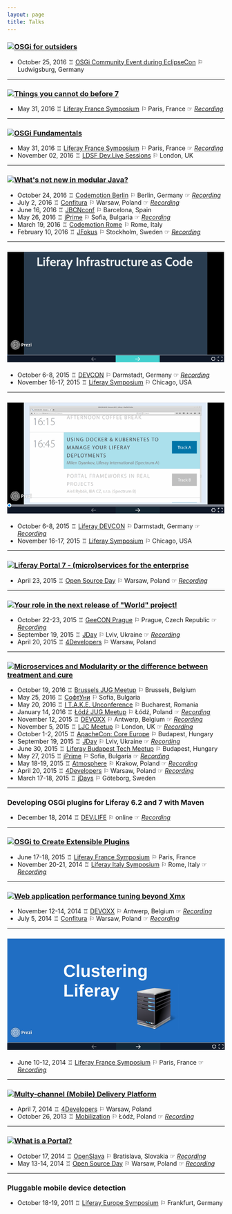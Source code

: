 ```yaml
---
layout: page
title: Talks
---
```


### [![OSGi for outsiders](http://image.slidesharecdn.com/osgi4outsiders-161107113109/95/osgi-for-outsiders-1-638.jpg?cb=1478518411)](http://www.slideshare.net/MilenDyankov1/osgi-for-outsiders)
- October 25, 2016 ♖ [OSGi Community Event during EclipseCon](https://www.eclipsecon.org/europe2016/) ⚐ Ludwigsburg, Germany 
---

### [![Things you cannot do before 7](http://image.slidesharecdn.com/thingsyoucannotdobefore7-160602223521/95/things-you-cannotdobefore7-1-638.jpg?cb=1464907575)](http://www.slideshare.net/MilenDyankov1/things-you-cannotdobefore7)
- May 31, 2016 ♖ [Liferay France Symposium](https://www.liferay.com/en/web/france2015) ⚐ Paris, France ☞ *[Recording](https://www.youtube.com/watch?v=nAit8wRdcrc&index=1)*

---

### [![OSGi Fundamentals](http://image.slidesharecdn.com/osgifundamentals-160602222652/95/osgi-fundamentals-1-638.jpg?cb=1464907267)](http://www.slideshare.net/MilenDyankov1/osgi-fundamentals)
- May 31, 2016 ♖ [Liferay France Symposium](https://www.liferay.com/en/web/france2015) ⚐ Paris, France ☞ *[Recording](https://www.youtube.com/watch?v=R-VeJLp6pVA)*
- November 02, 2016 ♖ [LDSF Dev.Live Sessions](https://www.eventbrite.com/e/devlive-sessions-2016-registration-23823597020#) ⚐ London, UK

---

### [![What's not new in modular Java?](http://image.slidesharecdn.com/notnewinmodularjava-160210170221/95/whats-not-new-in-modular-java-1-638.jpg?cb=1458384921)](http://www.slideshare.net/MilenDyankov1/whats-not-new-in-modular-java)
 - October 24, 2016 ♖ [Codemotion Berlin](http://berlin2016.codemotionworld.com/) ⚐ Berlin, Germany ☞ *[Recording](https://www.voicerepublic.com/talks/what-s-not-new-in-modular-java)*
 - July 2, 2016 ♖ [Confitura](http://2016.confitura.pl) ⚐ Warsaw, Poland ☞ *[Recording](https://www.youtube.com/watch?v=VsYL9EezaW4)*
 - June 16, 2016 ♖ [JBCNconf](http://www.jbcnconf.com/2016) ⚐ Barcelona, Spain
 - May 26, 2016 ♖ [jPrime](http://jprime.io/) ⚐ Sofia, Bulgaria ☞ *[Recording](https://www.youtube.com/watch?v=NKS5VU_r7Bo)*
 - March 19, 2016 ♖ [Codemotion Rome](http://rome2016.codemotionworld.com) ⚐ Rome, Italy
 - February 10, 2016 ♖ [JFokus](http://www.jfokus.se/) ⚐ Stockholm, Sweden ☞ *[Recording](https://www.youtube.com/watch?v=ImRznovfJuM)*

---

### [![Liferay infrastructure as code](/assets/talks/infrastructure_as_code.png)](https://prezi.com/epuaqzlkns9b/liferay-infrastructure-as-code/)
 - October 6-8, 2015 ♖ [DEVCON](https://liferay.com/devcon2015) ⚐ Darmstadt, Germany ☞ *[Recording](https://www.youtube.com/watch?v=IjBEragveVw)*
 - November 16-17, 2015 ♖ [Liferay Symposium](https://liferay.com/northamerica2015) ⚐ Chicago, USA

---

### [![Using Docker & Kubernetes to mange your Liferay deployments](/assets/talks/docker_kubernetes_liferay.png)](https://prezi.com/2cjip6hn6yvw/using-docker-kubernetes-to-manage-liferay-deployments/)
 - October 6-8, 2015 ♖ [Liferay DEVCON](https://liferay.com/devcon2015) ⚐ Darmstadt, Germany ☞ *[Recording](https://www.youtube.com/watch?v=oelIjNK2a9s)*
 - November 16-17, 2015 ♖ [Liferay Symposium](https://liferay.com/northamerica2015) ⚐ Chicago, USA

---

### [![Liferay Portal 7 - (micro)services for the enterprise](https://image.slidesharecdn.com/liferay7-microservices4enterprise-150424054139-conversion-gate01/95/liferay-7-microservices-for-the-enterprise-1-638.jpg)](http://www.slideshare.net/MilenDyankov1/liferay7-microservices4enterprise)
 - April 23, 2015 ♖ [Open Source Day](http://opensourceday.pl/) ⚐ Warsaw, Poland ☞ *[Recording](https://www.youtube.com/watch?v=5V_yP5YVIc4)*

---

### [![Your role in the next release of "World" project!](https://image.slidesharecdn.com/yourroleintheworldproject-150421025708-conversion-gate01/95/your-role-in-the-next-release-of-world-project-1-638.jpg)](http://www.slideshare.net/MilenDyankov1/your-role-intheworldproject)
 - October 22-23, 2015 ♖ [GeeCON Prague](http://2015.geecon.cz/) ⚐ Prague, Czech Republic ☞ *[Recording](https://vimeo.com/146805999)*
 - September 19, 2015 ♖ [JDay](http://www.jday.com.ua/) ⚐ Lviv, Ukraine ☞ *[Recording](https://www.youtube.com/watch?v=MudSAQr-b-I)*
 - April 20, 2015 ♖ [4Developers](http://4developers.org.pl/) ⚐ Warsaw, Poland

---

### [![Microservices and Modularity or the difference between treatment and cure](https://image.slidesharecdn.com/microservicesandmodularity-150318082308-conversion-gate01/95/microservices-and-modularity-or-the-difference-between-treatment-and-cure-1-638.jpg?cb=1426667297)](http://www.slideshare.net/MilenDyankov1/microservices-and-modularity)
 - October 19, 2016 ♖ [Brussels JUG Meetup](https://www.meetup.com/BruJUG/events/234421071/) ⚐ Brussels, Belgium
 - May 25, 2016 ♖ [СофтУни](https://softuni.bg/trainings/1388/microservices-and-modularity) ⚐ Sofia, Bulgaria
 - May 20, 2016 ♖ [I T.A.K.E. Unconference](http://itakeunconf.com/) ⚐ Bucharest, Romania
 - January 14, 2016 ♖ [Łódź JUG Meetup](https://www.meetup.com/Java-User-Group-Lodz/events/227132299/) ⚐ Łódź, Poland ☞ *[Recording](https://www.youtube.com/watch?v=gzAsmQQM0Bs)*
 - November 12, 2015 ♖ [DEVOXX](http://www.devoxx.be/) ⚐ Antwerp, Belgium ☞ *[Recording](https://www.youtube.com/watch?v=O77777Zy_HE)*
 - November 5, 2015 ♖ [LJC Meetup](http://www.meetup.com/Londonjavacommunity/) ⚐ London, UK ☞ *[Recording](https://skillsmatter.com/skillscasts/6985-microservices-and-modularity-or-the-difference-between-treatment-and-cure)*
 - October 1-2, 2015 ♖ [ApacheCon: Core Europe](http://events.linuxfoundation.org/events/apachecon-core-europe) ⚐ Budapest, Hungary
 - September 19, 2015 ♖ [JDay](http://www.jday.com.ua/) ⚐ Lviv, Ukraine ☞ *[Recording](https://www.youtube.com/watch?v=nTAaU4v-pl4)*
 - June 30, 2015 ♖ [Liferay Budapest Tech Meetup](http://www.meetup.com/Liferay-Budapest-Tech-Meetup/events/222957142/) ⚐ Budapest, Hungary
 - May 27, 2015 ♖ [jPrime](http://jprime.io/) ⚐ Sofia, Bulgaria ☞ *[Recording](https://www.youtube.com/watch?v=rK2serMZXoo)*
 - May 18-19, 2015 ♖ [Atmosphere](http://atmosphere-conference.com/) ⚐ Krakow, Poland ☞ *[Recording](https://www.youtube.com/watch?v=Ad5aajcbuKE)*
 - April 20, 2015 ♖ [4Developers](http://4developers.org.pl/) ⚐ Warsaw, Poland ☞ *[Recording](https://www.youtube.com/watch?v=_3L5raKY6hA)*
 - March 17-18, 2015 ♖ [jDays](http://www.jdays.se/) ⚐ Göteborg, Sweden

---

### Developing OSGi plugins for Liferay 6.2 and 7 with Maven
 - December 18, 2014 ♖ [DEV.LIFE](https://www.liferay.com/community/dev.life/home) ⚐ online ☞ *[Recording](https://www.youtube.com/watch?v=k2qxh7FzfH8)*

---

### [![OSGi to Create Extensible Plugins](https://image.slidesharecdn.com/extensibleplugins-150626192912-lva1-app6892/95/leveraging-osgi-to-create-extensible-plugins-for-liferay-62-1-638.jpg)](http://www.slideshare.net/MilenDyankov1/extensible-plugins)
 - June 17-18, 2015 ♖ [Liferay France Symposium](https://www.liferay.com/en/web/france2015) ⚐ Paris, France
 - November 20-21, 2014 ♖ [Liferay Italy Symposium](https://www.liferay.com/web/italy2014/) ⚐ Rome, Italy ☞ *[Recording](https://www.youtube.com/watch?v=6WQNDm8780o#t=16)*

---

### [![Web application performance tuning beyond Xmx](https://image.slidesharecdn.com/webappperformance-140707140346-phpapp01/95/web-application-performance-tuning-beyond-xmx-1-638.jpg?cb=1416054360)](http://www.slideshare.net/MilenDyankov1/webapp-performance)
 - November 12-14, 2014 ♖ [DEVOXX](http://www.devoxx.be/) ⚐ Antwerp, Belgium ☞ *[Recording](https://www.youtube.com/watch?v=uW9kSCU9jCg)*
 - July 5, 2014 ♖ [Confitura](http://2014.confitura.pl/) ⚐ Warsaw, Poland ☞ *[Recording](https://www.youtube.com/watch?v=QKH1kJmjc78)*

---

### [![Clustering Liferay](/assets/talks/clustering_liferay.png)](https://prezi.com/4gjbivklbaet/clustering-liferay/)
 - June 10-12, 2014 ♖ [Liferay France Symposium](http://www.liferay.com/france2014) ⚐ Paris, France ☞ *[Recording](https://www.youtube.com/watch?v=JtV4_n5pXGE)*

---

### [![Multy-channel (Mobile) Delivery Platform](https://image.slidesharecdn.com/liferay-mobile-delivery-platform-final-131028045000-phpapp02/95/liferay-multichannel-mobile-delivery-platform-1-638.jpg)](http://www.slideshare.net/MilenDyankov1/liferay-mobile-delivery-platform)
 - April 7, 2014 ♖ [4Developers](http://2014.4developers.org.pl/pl/) ⚐ Warsaw, Poland
 - October 26, 2013 ♖ [Mobilization](http://2013.mobilization.pl/agenda/) ⚐ Łódź, Poland ☞ *[Recording](https://www.youtube.com/watch?v=YPtE59698WY)*

---

### [![What is a Portal?](https://image.slidesharecdn.com/whatisaportal-130613080216-phpapp02/95/what-is-a-portal-1-638.jpg)](http://www.slideshare.net/MilenDyankov1/what-is-a-portal-22918061)
 - October 17, 2014 ♖ [OpenSlava](http://www.openslava.sk/2014/) ⚐ Bratislava, Slovakia ☞ *[Recording](https://www.youtube.com/watch?v=lGpapQMJmZY)*
 - May 13-14, 2014 ♖ [Open Source Day](http://opensourceday.pl/) ⚐ Warsaw, Poland ☞ *[Recording](https://www.youtube.com/watch?v=I0SsEQNgjdw)*

---

### Pluggable mobile device detection
 - October 18-19, 2011 ♖ [Liferay Europe Symposium](https://www.liferay.com/events/liferay-symposiums/europe-2011) ⚐ Frankfurt, Germany
